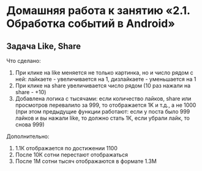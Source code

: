 
# Домашняя работа к занятию «2.1. Обработка событий в Android»

## Задача Like, Share

Что сделано:
1. При клике на like меняется не только картинка, но и число рядом с ней: лайкаете - увеличивается на 1, дизлайкаете - уменьшается на 1
1. При клике на share увеличивается число рядом (10 раз нажали на share - +10)
1. Добавлена логика с тысячами: если количество лайков, share или просмотров перевалило за 999, то отображается 1K и т.д., а не 1000 (при этом предыдущие функции работают: если у поста было 999 лайков и вы нажали like, то должно стать 1К, если убрали лайк, то снова 999)

Дополнительно:
1. 1.1К отображается по достижении 1100
1. После 10К сотни перестают отображаться
1. После 1M сотни тысяч отображаются в формате 1.3M
